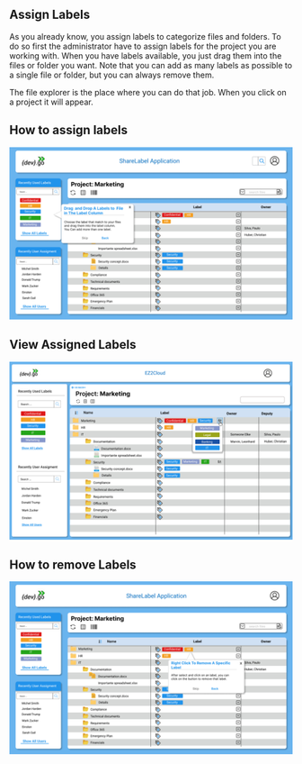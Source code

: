 ## Assign Labels

As you already know, you assign labels to categorize files and folders.
To do so first the administrator have to assign labels for the project you are working with.
When you have labels available, you just drag them into the files or folder you want.
Note that you can add as many labels as possible to a single file or folder, but you can always remove them.

The file explorer is the place where you can do that job.
When you click on a project it will appear.

## How to assign labels
![Assign Labels](../../images/enduser/5.png)

## View Assigned Labels
![Assign Labels](../../images/projects/EndUserMoreLabels.svg)

## How to remove Labels
![Remove Labels](../../images/enduser/6.png)
